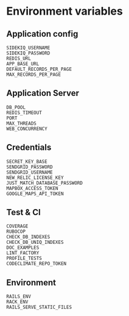 # Environment variables

## Application config

```
SIDEKIQ_USERNAME
SIDEKIQ_PASSWORD
REDIS_URL
APP_BASE_URL
DEFAULT_RECORDS_PER_PAGE
MAX_RECORDS_PER_PAGE
```

## Application Server

```
DB_POOL
REDIS_TIMEOUT
PORT
MAX_THREADS
WEB_CONCURRENCY
```

## Credentials

```
SECRET_KEY_BASE
SENDGRID_PASSWORD
SENDGRID_USERNAME
NEW_RELIC_LICENSE_KEY
JUST_MATCH_DATABASE_PASSWORD
MAPBOX_ACCESS_TOKEN
GOOGLE_MAPS_API_TOKEN
```

## Test & CI

```
COVERAGE
RUBOCOP
CHECK_DB_INDEXES
CHECK_DB_UNIQ_INDEXES
DOC_EXAMPLES
LINT_FACTORY
PROFILE_TESTS
CODECLIMATE_REPO_TOKEN
```

## Environment

```
RAILS_ENV
RACK_ENV
RAILS_SERVE_STATIC_FILES
```
